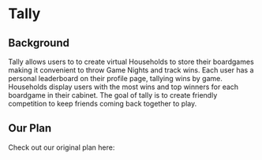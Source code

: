 # Tally

## Background
Tally allows users to to create virtual Households to store their boardgames making it convenient to throw Game Nights and track wins. Each user has a personal leaderboard on their profile page, tallying wins by game. Households display users with the most wins and top winners for each boardgame in their cabinet. The goal of tally is to create friendly competition to keep friends coming back together to play.

## Our Plan 
Check out our original plan here: 
